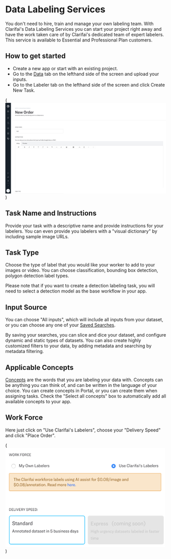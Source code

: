 # Data Labeling Services

You don't need to hire, train and manage your own labeling team. With Clarifai's Data Labeling Services you can start your project right away and have the work taken care of by Clarifai's dedicated team of expert labelers. This service is available to Essential and Professional Plan customers.

## How to get started

* Create a new app or start with an existing project.
* Go to the [Data](../portal-guide/data/README.md) tab on the lefthand side of the screen and upload your inputs.
* Go to the Labeler tab on the lefthand side of the screen and click Create New Task.

(![](../.gitbook/assets/neworder.jpg))

## Task Name and Instructions

Provide your task with a descriptive name and provide instructions for your labelers. You can even provide you labelers with a "visual dictionary" by including sample image URLs.

## Task Type

Choose the type of label that you would like your worker to add to your images or video. You can choose classification, bounding box detection, polygon detection label types.

Please note that if you want to create a detection labeling task, you will need to select a detection model as the base workflow in your app.

## Input Source

You can choose "All inputs", which will include all inputs from your dataset, or you can choose any one of your [Saved Searches](../portal-guide/psearch/psaved_searches.md).

By saving your searches, you can slice and dice your dataset, and configure dynamic and static types of datasets. You can also create highly customized filters to your data, by adding metadata and searching by metadata filtering.

## Applicable Concepts

[Concepts]() are the words that you are labeling your data with. Concepts can be anything you can think of, and can be written in the language of your choice. You can create concepts in Portal, or you can create them when assigning tasks. Check the "Select all concepts" box to automatically add all available concepts to your app.

## Work Force

Here just click on "Use Clarifai's Labelers", choose your "Delivery Speed" and click "Place Order".

(![](../.gitbook/assets/workforce.jpg))
